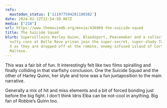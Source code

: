 ```yaml
---
refs:
  mastodon_status: ['111977594281100382']
date: 2024-02-22T22:54:50.867Z
media: ["218"]
url: https://www.themoviedb.org/movie/436969-the-suicide-squad
title: The Suicide Squad
blurb: Supervillains Harley Quinn, Bloodsport, Peacemaker and a collection of
  nutty cons at Belle Reve prison join the super-secret, super-shady Task Force
  X as they are dropped off at the remote, enemy-infused island of Corto
  Maltese.
---
```


This was a fair bit of fun. It interestingly felt like two films spiralling and finally colliding in that starfishy conclusion. One the Suicide Squad and the other of Harley Quinn, her style and tone was a fun juxtaposition to the main narrative.

Generally a mix of hit and miss elements and a bit of forced bonding just before the big fight. I don't think Idris Elba can be not-cool in anything. Big fan of Robbie’s Quinn too.
